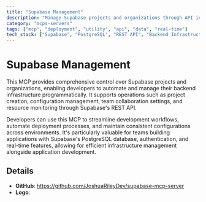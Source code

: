 ```yaml
---
title: "Supabase Management"
description: "Manage Supabase projects and organizations through API integration for streamlined database and backend operations."
category: "mcps-servers"
tags: ["mcp", "deployment", "utility", "api", "data", "real-time"]
tech_stack: ["Supabase", "PostgreSQL", "REST API", "Backend Infrastructure", "Database Management"]
---
```


# Supabase Management

This MCP provides comprehensive control over Supabase projects and organizations, enabling developers to automate and manage their backend infrastructure programmatically. It supports operations such as project creation, configuration management, team collaboration settings, and resource monitoring through Supabase's REST API.

Developers can use this MCP to streamline development workflows, automate deployment processes, and maintain consistent configurations across environments. It's particularly valuable for teams building applications with Supabase's PostgreSQL database, authentication, and real-time features, allowing for efficient infrastructure management alongside application development.

## Details

- **GitHub**: https://github.com/JoshuaRileyDev/supabase-mcp-server
- **Logo**: 
